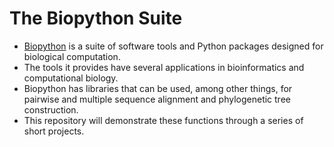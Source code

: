 # The Biopython Suite
* [Biopython](https://biopython.org/) is a suite of software tools and Python packages designed for biological computation.
* The tools it provides have several applications in bioinformatics and computational biology.
* Biopython has libraries that can be used, among other things, for pairwise and multiple sequence alignment and phylogenetic tree construction.
* This repository will demonstrate these functions through a series of short projects.
